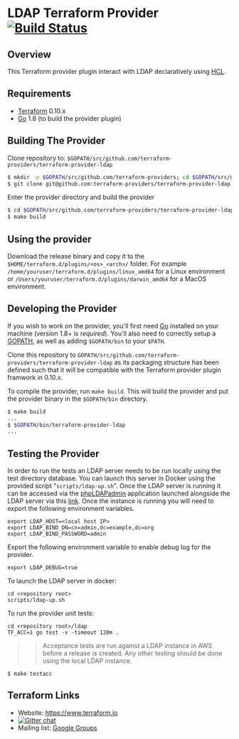 LDAP Terraform Provider [![Build Status](https://api.travis-ci.org/mevansam/terraform-provider-ldap.svg?branch=master)](https://travis-ci.org/mevansam/terraform-provider-ldap)
================================

Overview
--------

This Terraform provider plugin interact with LDAP declaratively using [HCL](https://github.com/hashicorp/hcl).

Requirements
------------

-	[Terraform](https://www.terraform.io/downloads.html) 0.10.x
-	[Go](https://golang.org/doc/install) 1.8 (to build the provider plugin)

Building The Provider
---------------------

Clone repository to: `$GOPATH/src/github.com/terraform-providers/terraform-provider-ldap`

```sh
$ mkdir -p $GOPATH/src/github.com/terraform-providers; cd $GOPATH/src/github.com/terraform-providers
$ git clone git@github.com:terraform-providers/terraform-provider-ldap
```

Enter the provider directory and build the provider

```sh
$ cd $GOPATH/src/github.com/terraform-providers/terraform-provider-ldap
$ make build
```

Using the provider
------------------

Download the release binary and copy it to the `$HOME/terraform.d/plugins/<os>_<arch>/` folder. For example `/home/youruser/terraform.d/plugins/linux_amd64` for a Linux environment or `/Users/youruser/terraform.d/plugins/darwin_amd64` for a MacOS environment.

Developing the Provider
-----------------------

If you wish to work on the provider, you'll first need [Go](http://www.golang.org) installed on your machine (version 1.8+ is *required*). You'll also need to correctly setup a [GOPATH](http://golang.org/doc/code.html#GOPATH), as well as adding `$GOPATH/bin` to your `$PATH`.

Clone this repository to `GOPATH/src/github.com/terraform-providers/terraform-provider-ldap` as its packaging structure 
has been defined such that it will be compatible with the Terraform provider plugin framwork in 0.10.x.

To compile the provider, run `make build`. This will build the provider and put the provider binary in the `$GOPATH/bin` directory.

```sh
$ make build
...
$ $GOPATH/bin/terraform-provider-ldap
...
```


Testing the Provider
--------------------

In order to run the tests an LDAP server needs to be run locally using the test directory database. You can launch this server in Docker using the provided script "`scripts/ldap-up.sh`". Once the LDAP server is running it can be accessed via the [phpLDAPadmin](http://phpldapadmin.sourceforge.net/wiki/index.php/Main_Page) application launched alongside the LDAP server via this [link](https://localhost:6443/). Once the instance is running you will need to export the following environment variables.

```
export LDAP_HOST=<local host IP>
export LDAP_BIND_DN=cn=admin,dc=example,dc=org
export LDAP_BIND_PASSWORD=admin
```

Export the following environment variable to enable debug log for the provider.

```
export LDAP_DEBUG=true
```

To launch the LDAP server in docker:

```
cd <repository root>
scripts/ldap-up.sh
```

To run the provider unit tests:

```
cd <repository root>/ldap
TF_ACC=1 go test -v -timeout 120m .
```

>> Acceptance tests are run against a LDAP instance in AWS before a release is created. Any other testing should be done using the local LDAP instance. 

```
$ make testacc
```

Terraform Links
---------------

- Website: https://www.terraform.io
- [![Gitter chat](https://badges.gitter.im/hashicorp-terraform/Lobby.png)](https://gitter.im/hashicorp-terraform/Lobby)
- Mailing list: [Google Groups](http://groups.google.com/group/terraform-tool)
